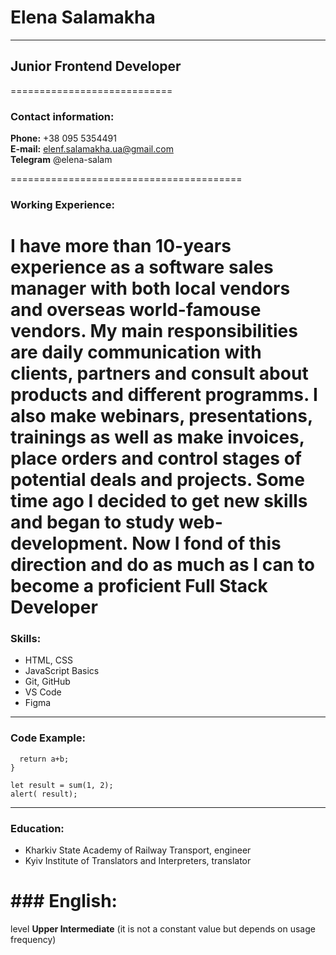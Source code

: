 # Elena Salamakha  
-----------------

## Junior Frontend Developer  
============================

### Contact information:

**Phone:** +38 095 5354491  
**E-mail:** elenf.salamakha.ua@gmail.com  
**Telegram** @elena-salam

========================================


### **Working Experience:**
I have more than 10-years experience as a software sales manager with both local vendors and overseas world-famouse vendors. My main responsibilities are daily communication with clients, partners and consult about products and different programms. I also make webinars, presentations, trainings as well as make invoices, place orders and control stages of potential deals and projects.
Some time ago I decided to get new skills and began to study web-development. Now I fond of this direction and do as much as I can to become a proficient Full Stack Developer
====================================================================================================

### Skills:
* HTML, CSS
* JavaScript Basics
* Git, GitHub
* VS Code
* Figma

--------------------

### Code Example:

```function sum(a, b){  
  return a+b;  
}

let result = sum(1, 2);  
alert( result);
```
-----------------------

### Education:
* Kharkiv State Academy of Railway Transport, engineer
* Kyiv Institute of Translators and Interpreters, translator

# ### English: #
level **Upper Intermediate** (it is not a constant value but depends on usage frequency)
